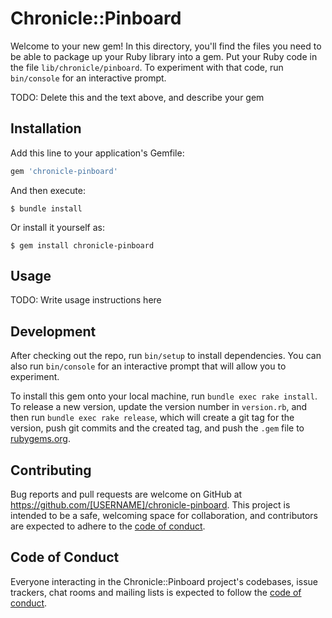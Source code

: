 # Chronicle::Pinboard

Welcome to your new gem! In this directory, you'll find the files you need to be able to package up your Ruby library into a gem. Put your Ruby code in the file `lib/chronicle/pinboard`. To experiment with that code, run `bin/console` for an interactive prompt.

TODO: Delete this and the text above, and describe your gem

## Installation

Add this line to your application's Gemfile:

```ruby
gem 'chronicle-pinboard'
```

And then execute:

    $ bundle install

Or install it yourself as:

    $ gem install chronicle-pinboard

## Usage

TODO: Write usage instructions here

## Development

After checking out the repo, run `bin/setup` to install dependencies. You can also run `bin/console` for an interactive prompt that will allow you to experiment.

To install this gem onto your local machine, run `bundle exec rake install`. To release a new version, update the version number in `version.rb`, and then run `bundle exec rake release`, which will create a git tag for the version, push git commits and the created tag, and push the `.gem` file to [rubygems.org](https://rubygems.org).

## Contributing

Bug reports and pull requests are welcome on GitHub at https://github.com/[USERNAME]/chronicle-pinboard. This project is intended to be a safe, welcoming space for collaboration, and contributors are expected to adhere to the [code of conduct](https://github.com/[USERNAME]/chronicle-pinboard/blob/main/CODE_OF_CONDUCT.md).

## Code of Conduct

Everyone interacting in the Chronicle::Pinboard project's codebases, issue trackers, chat rooms and mailing lists is expected to follow the [code of conduct](https://github.com/[USERNAME]/chronicle-pinboard/blob/main/CODE_OF_CONDUCT.md).
